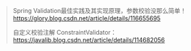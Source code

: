 > Spring Validation最佳实践及其实现原理，参数校验没那么简单！https://glory.blog.csdn.net/article/details/116655695
>
> 自定义校验注解 ConstraintValidator：https://javalib.blog.csdn.net/article/details/114682056
